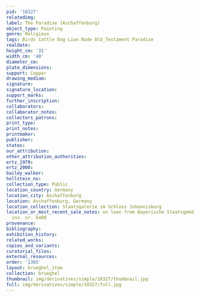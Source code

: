 ```yaml
---
pid: '18327'
relatedimg: 
label: The Paradise (Aschaffenburg)
object_type: Painting
genre: Religious
tags: Birds Cattle Dog Lion Nude Old_Testament Paradise
realdate: 
height_cm: '31'
width_cm: '48'
diameter_cm: 
plate_dimensions: 
support: Copper
drawing_medium: 
signature: 
signature_location: 
support_marks: 
further_inscription: 
collaborators: 
collaborator_notes: 
collectors_patrons: 
print_type: 
print_notes: 
printmaker: 
publisher: 
states: 
our_attribution: 
other_attribution_authorities: 
ertz_1979: 
ertz_2008: 
bailey_walker: 
hollstein_no: 
collection_type: Public
location_country: Germany
location_city: Aschaffenburg
location: Aschaffenburg, Germany
location_collection: Staatsgalerie im Schloss Johannisburg
location_or_most_recent_sale_notes: on loan from Bayerische Staatsgemäldesammlungen,
  inv. nr. 6480
provenance: 
bibliography: 
exhibition_history: 
related_works: 
copies_and_variants: 
curatorial_files: 
external_resources: 
order: '1365'
layout: brueghel_item
collection: brueghel
thumbnail: img/derivatives/simple/18327/thumbnail.jpg
full: img/derivatives/simple/18327/full.jpg
---
```

